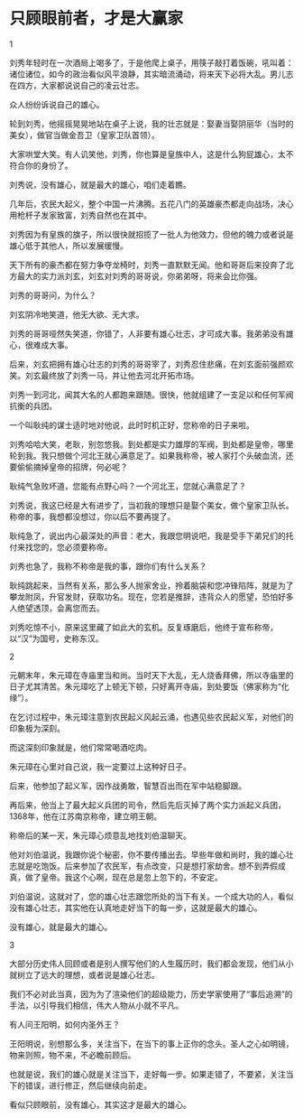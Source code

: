 # 只顾眼前者，才是大赢家

1 

刘秀年轻时在一次酒局上喝多了，于是他爬上桌子，用筷子敲打着饭碗，吼叫着：诸位诸位，如今的政治看似风平浪静，其实暗流涌动，将来天下必将大乱。男儿志在四方，大家都说说自己的凌云壮志。 

众人纷纷诉说自己的雄心。 

轮到刘秀，他摇摇晃晃地站在桌子上说，我的壮志就是：娶妻当娶阴丽华（当时的美女），做官当做金吾卫（皇家卫队首领）。 

大家哄堂大笑。有人讥笑他，刘秀，你也算是皇族中人，这是什么狗屁雄心，太不符合你的身份了。 

刘秀说，没有雄心，就是最大的雄心，咱们走着瞧。 

几年后，农民大起义，整个中国一片沸腾。五花八门的英雄豪杰都走向战场，决心用枪杆子发家致富，刘秀自然也在其中。 

刘秀因为有皇族的旗子，所以很快就招揽了一批人为他效力，但他的魄力或者说是雄心低于其他人，所以发展缓慢。 

天下所有的豪杰都在努力争夺龙椅时，刘秀一直默默无闻。他和哥哥后来投奔了北方最大的实力派刘玄，刘玄对刘秀的哥哥说，你弟弟呀，将来会比你强。 

刘秀的哥哥问，为什么？ 

刘玄阴冷地笑道，他无大欲、无大求。 

刘秀的哥哥哑然失笑道，你错了，人非要有雄心壮志，才可成大事。我弟弟没有雄心，很难成大事。 

后来，刘玄把拥有雄心壮志的刘秀的哥哥宰了，刘秀忍住悲痛，在刘玄面前强颜欢笑。刘玄最终放了刘秀一马，并让他去河北开拓市场。 

刘秀一到河北，闻其大名的人都跑来跟随。很快，他就组建了一支足以和任何军阀抗衡的兵团。 

一个叫耿纯的谋士适时地对他说，此时时机正好，您称帝的日子来啦。 

刘秀哈哈大笑，老耿，别忽悠我。到处都是实力雄厚的军阀，到处都是皇帝，哪里轮到我。我只想做个河北王就心满意足了。如果我称帝，被人家打个头破血流，还要偷偷摘掉皇帝的招牌，何必呢？ 

耿纯气急败坏道，您能有点野心吗？一个河北王，您就心满意足了？ 

刘秀说，我这已经是大有进步了，当初我的理想只是娶个美女，做个皇家卫队长。称帝的事，我想都没想过，你以后不要再提了。 

耿纯急了，说出内心最深处的声音：老大，我跟您明说吧，我是受手下弟兄们的托付来找您的，您必须要称帝。 

刘秀也急了，我称不称帝是我的事，跟你们有什么关系？ 

耿纯跳起来，当然有关系，那么多人抛家舍业，拎着脑袋和您冲锋陷阵，就是为了攀龙附凤，升官发财，获取功名。现在，您若是推辞，违背众人的愿望，恐怕好多人绝望透顶，会离您而去。 

刘秀吃惊不小，原来这里藏了如此大的玄机。反复琢磨后，他终于宣布称帝，以“汉”为国号，史称东汉。 

2 

元朝末年，朱元璋在寺庙里当和尚。当时天下大乱，无人烧香拜佛，所以寺庙里的日子尤其清苦。朱元璋吃了上顿无下顿，只好离开寺庙，到处要饭（佛家称为“化缘”）。 

在乞讨过程中，朱元璋注意到农民起义风起云涌，也遇见些农民起义军，对他们的印象极为深刻。 

而这深刻印象就是，他们常常喝酒吃肉。 

朱元璋在心里对自己说，我一定要过上这种好日子。 

后来，他参加了起义军，因作战勇敢，智慧百出而在军中站稳脚跟。 

再后来，他当上了最大起义兵团的司令，然后先后灭掉了两个实力派起义兵团，1368年，他在江苏南京称帝，建立明王朝。 

称帝后的某一天，朱元璋心烦意乱地找刘伯温聊天。 

他对刘伯温说，我跟你说个秘密，你不要传播出去。早些年做和尚时，我的雄心壮志就是吃饱饭。后来参加了农民军，有点改变，只是想打家劫舍。想不到弄假成真，做了皇帝。我这个心啊，现在总是忽上忽下的，不安定。 

刘伯温说，这就对了，您的雄心壮志跟您所处的当下有关。一个成大功的人，看似没有雄心壮志，其实他在认真地走好当下的每一步，这就是最大的雄心。 

没有雄心，就是最大的雄心。 

3 

大部分历史伟人回顾或者是别人撰写他们的人生履历时，我们都会发现，他们从小就树立了远大的理想，或者说是雄心壮志。 

我们不必对此当真，因为为了渲染他们的超级能力，历史学家使用了“事后追溯”的手法，以引导我们相信，伟大人物从小就不平凡。 

有人问王阳明，如何内圣外王？ 

王阳明说，别想那么多，关注当下，在当下的事上正你的念头。圣人之心如明镜，物来则照，物不来，不必瞻前顾后。 

也就是说，我们的雄心就是关注当下，走好每一步。如果走错了，不要紧，关注当下的错误，进行修正，然后继续向前走。 

看似只顾眼前，没有雄心，其实这才是最大的雄心。